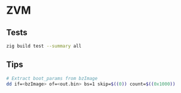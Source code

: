 # ZVM

## Tests

```bash
zig build test --summary all
```

## Tips

```bash
# Extract boot_params from bzImage
dd if=<bzImage> of=<out.bin> bs=1 skip=$((0)) count=$((0x1000))
```
